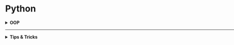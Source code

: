 <h1>Python</h1>

<div style='width:1000px;margin:auto'>

<details><summary><b>OOP</b></summary><ul>
<li><a style='color:#333;font-weight:bold' href='OOP.html#Class-Variables:'>Class Variables</a></li>
<li><a style='color:#333;font-weight:bold' href='OOP.html#Class-Methods-and-Static-Methods:'>Class Methods & Static Methods</a></li>
<li><a style='color:#333;font-weight:bold' href='OOP.html#Inheritance:'>Inheritance</a></li>
<li><a style='color:#333;font-weight:bold' href='OOP.html#Multiple-Inhertance:'>Multiple Inheritance</a></li>
<li><a style='color:#333;font-weight:bold' href='OOP.html#Magic/Dunder-Methods:'>Magic/Dunder Methods</a></li>
<li><a style='color:#333;font-weight:bold' href='OOP.html#Property-Decorator:'>@property Decorator</a></li>
<li><a style='color:#333;font-weight:bold' href='OOP.html#Encapsulation:'>Encapsulation</a></li>
<li><a style='color:#333;font-weight:bold' href='OOP.html#Importing-Modules:'>Importing Modules</a></li>
<li><a style='color:#333;font-weight:bold' href='OOP.html#Python-Composition:'>Composition</a></li>
<li><a style='color:#333;font-weight:bold' href='OOP.html#Python-Aggregation:'>Aggregation</a></li>
<li><a style='color:#333;font-weight:bold' href='OOP.html#Abstract-Class:'>Abstract Class</a></li>
</ul></details>

<hr>

<details><summary><b>Tips & Tricks</b></summary><ul>

<details><summary><b>Looping over a range of numbers</b></summary>
```
for i in range(6):
	print(i)
```
</details></li>

<details><summary><b>Looping over a collection</b></summary>
```
colors = ["green", "red", "blue", "black"]

for color in colors:
	print(color)
```
</details>

<details><summary><b>Looping Backwards</b></summary>
```
colors = ["green", "red", "blue", "black"]

# Ugly
for i in range(len(colors)-1, -1, -1):
	print(colors[i])
	
# Pythonic
for color in reversed(colors):
	print(color)
```
</details>

<details><summary><b>Looping over a collection and indices</b></summary>
```
colors = ["green", "red", "blue", "black"]

# Ugly
for i in range(len(colors)):
	print(i, colors[i])
	
# Pythonic
for i, color in enumerate(colors):
	print(i, color)
```
</details>

<details><summary><b>Looping over 2 collections</b></summary>
```
colors = ["green", "red", "blue", "black"]
names = ["raymond", "rachel", "matthew"]

# Ugly
n = min(len(names), len(colors))
for i in range(n):
	print(names[i], '-->', colors[i])

	
# Pythonic
for name, color in zip(names, colors):
	print(name, "-->", color)
```
</details>

<details><summary><b>Looping in sorted order</b></summary>
<p><b>NOTE</b><ul>
<li><b>sorted():</b>new_list = sorted(list)</li>
<li><b>sort():</b> list.sort()  ""in-place""</li></p>
```
colors = ["green", "red", "blue", "black"]

# Pythonic
# Asceding
for color in sorted(colors):
	print(color)
	
# Decsending
for color in sorted(colors, reverse=True):
	print(color)
```
</details>

<details><summary><b>Custom Sort Order</b></summary>
```
colors = ["green", "red", "blue", "black"]
	
# Pythonic
print(sorted(colors, key=len))
```
</details>

<details><summary><b>Distinguishing multiple exit points in loops</b>[for-else]</summary>
```
colors = ["green", "red", "blue", "black"]

# Ugly
def find(seq, target):
     found = False
     for i, value in enumerate(seq):
             if value == trgt:
                     found = True
                     break
     if not found:
             return -1
     return i

# Pythonic
def find(seq, target):
	for i, value in enumerate(seq):
		if value == trgt:
			break
			
	else:
		return -1
	return i
```
</details><br>

<details><summary><b>Looping Over dictionary Keys</b></summary>
```
d = {'mathew': 'blue', 'rachel': 'green', 'raymond': 'red'}

#Ugly
for k in d:
     print(k)

# Pythonic
for k in d.keys():
     print(k)
     
# Another Pythonic one
d = {k: d[k] for k in d}
```
</details>

<details><summary><b>Looping Over dictionary Keys nad Values</b></summary>
```
d = {'mathew': 'blue', 'rachel': 'green', 'raymond': 'red'}

#Ugly
for k in d:
     print(k, "-->", d[k])

# Pythonic
for k, v in d.items():
     print(k, v)
```
</details>

<details><summary><b>Construct a dictionary from pairs</b></summary>
```
names = ['raymond', 'rachel', 'meatthew']
colors = ['red', 'blue', 'black']

d = dict(zip(names, colors))
```
</details>

<details><summary><b>Counting with dictionaries</b></summary>
```
colors = ['red', 'red', 'green', 'blue', 'blue', 'green', 'red', 'blue']

# Basic
d = {}
for color in colors:
	if color not in d:
		d[color] = 0
	d[color] += 1
	
# Intermediate
d = {}
for color in colors:
	d[color] = d.get(color, 0) + 1
	
# Pythonic
from collections import defaultdict

d = deafultdict(int)
for color in colors:
	d[color] += 1
```
</details>

<details><summary><b>Grouping with dictionaries</b></summary>
```
names = ['mosaab', 'cool', 'hany', 'shady', 'muhamed', 'raymond']

# Basic
d = {}
for name in names:
	key = len(name)
	if key not in d:
		d[key] = []
	d[key].append(name)
	
# Intermediate
d = {}
for name in names:
	key = len(name)
	d.setdefault(key, []).append(name)
	
# Pythonic
from collections import defaultdict

d = defaultdict(list)
for name in names:
	key = len(name)
	d[key].append(name)
```
</details>

<details><summary><b>Linking dictionaries</b></summary>
```
d1 = {'mosaab': 'blue', 'hany': 'black', 'sally': 'purple'}
d2 = {'shaker': 'yellow', 'hoda': 'brown'}

# Basic
totalDict = dict()
totalDict.update(d1)
totalDict.update(d2)
	
# Pythonic
totalDict = ChainMap(d1, d2)
```
</details><br>


<details><summary><b>Improving Clarity</b></summary>
```
# 1. Clarify function calls with keyword arguments. (It might slow you some milliseconds, but it's worth it).
# Ugly
twitter_search('@obama', False, 20, True)

# Pythonic 
twitter_search('@obama', retweets=False, numtweets=20, popular=True)
```
</details>

<details><summary><b>Name Tuple</b></summary>
```
# 2. Clarify multiple return values with named tuples.
# Ugly
doctest.testmode()
# (0, 4)

# Pythonic
from collections import namedtuple

Point = namedtuple('Point', ['x', 'y'], verbose=True)
p = Point(x=10, y=20)
p
# Point(x=10, y=20)
print(p.x, p.y)
# 10 20
```
</details>

<details><summary><b>Unpacking Sequences</b></summary>
```
p = 'Raymond', 'Hettinger', 0x30, 'python@example.com'

# Ugly
fname = p[0]
lname = p[1]
age = p[2]
email = p[3]

# Pythonic
fname, lname, age, email = p
```
</details>
<details><summary><b>Updating Sequences</b>[deque]</summary>
```
names = ['raymond', 'rachel', 'matthew', 'roger', 'betty']

# Ugly
del names[0]
names.pop(0)
names.insert(0, 'mark')

# Pythonic
from collections import deque

names = deque(['raymond', 'rachel', 'matthew', 'roger', 'betty', 'melissa', 'judith', 'charlie'])

# Much faster
de names[0]
names.popleft()
names.appendleft('mark')
```
</details>
</ul></details>

</div>